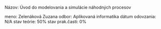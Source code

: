 ﻿Názov: Úvod do modelovania a simulácie náhodných procesov

meno: Zelenáková Zuzana
odbor: Aplikovaná informatika
dátum odovzania: N/A
stav teórie: 50%
stav prak.časti: 0%


